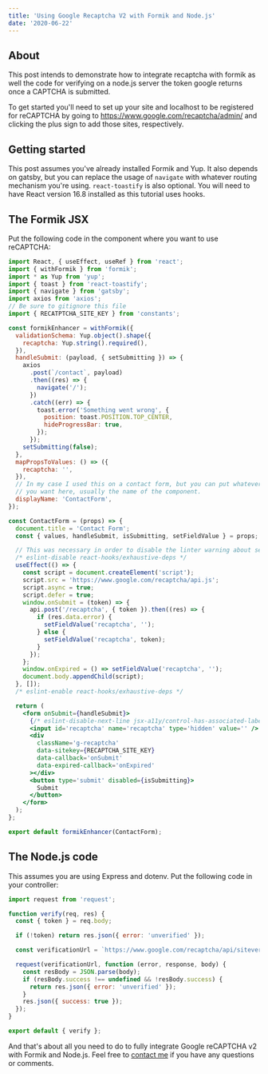 ```yaml
---
title: 'Using Google Recaptcha V2 with Formik and Node.js'
date: '2020-06-22'
---
```


## About

This post intends to demonstrate how to integrate recaptcha with formik
as well the code for verifying on a node.js server the token google returns
once a CAPTCHA is submitted.

To get started you'll need to set up your site and localhost to be registered
for reCAPTCHA by going to https://www.google.com/recaptcha/admin/ and clicking
the plus sign to add those sites, respectively.

## Getting started

This post assumes you've already installed Formik and Yup. It also depends on gatsby, but you can replace the usage of `navigate` with whatever routing
mechanism you're using. `react-toastify` is also optional. You will need to
have React version 16.8 installed as this tutorial uses hooks.

## The Formik JSX

Put the following code in the component where you want to use reCAPTCHA\:

```jsx
import React, { useEffect, useRef } from 'react';
import { withFormik } from 'formik';
import * as Yup from 'yup';
import { toast } from 'react-toastify';
import { navigate } from 'gatsby';
import axios from 'axios';
// Be sure to gitignore this file
import { RECATPTCHA_SITE_KEY } from 'constants';

const formikEnhancer = withFormik({
  validationSchema: Yup.object().shape({
    recaptcha: Yup.string().required(),
  }),
  handleSubmit: (payload, { setSubmitting }) => {
    axios
      .post(`/contact`, payload)
      .then((res) => {
        navigate('/');
      })
      .catch((err) => {
        toast.error('Something went wrong', {
          position: toast.POSITION.TOP_CENTER,
          hideProgressBar: true,
        });
      });
    setSubmitting(false);
  },
  mapPropsToValues: () => ({
    recaptcha: '',
  }),
  // In my case I used this on a contact form, but you can put whatever
  // you want here, usually the name of the component.
  displayName: 'ContactForm',
});

const ContactForm = (props) => {
  document.title = 'Contact Form';
  const { values, handleSubmit, isSubmitting, setFieldValue } = props;

  // This was necessary in order to disable the linter warning about setFieldValue
  /* eslint-disable react-hooks/exhaustive-deps */
  useEffect(() => {
    const script = document.createElement('script');
    script.src = 'https://www.google.com/recaptcha/api.js';
    script.async = true;
    script.defer = true;
    window.onSubmit = (token) => {
      api.post('/recaptcha', { token }).then((res) => {
        if (res.data.error) {
          setFieldValue('recaptcha', '');
        } else {
          setFieldValue('recaptcha', token);
        }
      });
    };
    window.onExpired = () => setFieldValue('recaptcha', '');
    document.body.appendChild(script);
  }, []);
  /* eslint-enable react-hooks/exhaustive-deps */

  return (
    <form onSubmit={handleSubmit}>
      {/* eslint-disable-next-line jsx-a11y/control-has-associated-label */}
      <input id='recaptcha' name='recaptcha' type='hidden' value='' />
      <div
        className='g-recaptcha'
        data-sitekey={RECAPTCHA_SITE_KEY}
        data-callback='onSubmit'
        data-expired-callback='onExpired'
      ></div>
      <button type='submit' disabled={isSubmitting}>
        Submit
      </button>
    </form>
  );
};

export default formikEnhancer(ContactForm);
```

## The Node.js code

This assumes you are using Express and dotenv. Put the following code in your controller\:

```javascript
import request from 'request';

function verify(req, res) {
  const { token } = req.body;

  if (!token) return res.json({ error: 'unverified' });

  const verificationUrl = `https://www.google.com/recaptcha/api/siteverify?secret=${process.env.RECAPTCHA_SECRET_KEY}&response=${token}&remoteip=${req.connection.remoteAddress}`;

  request(verificationUrl, function (error, response, body) {
    const resBody = JSON.parse(body);
    if (resBody.success !== undefined && !resBody.success) {
      return res.json({ error: 'unverified' });
    }
    res.json({ success: true });
  });
}

export default { verify };
```

And that's about all you need to do to fully integrate Google reCAPTCHA v2 with
Formik and Node.js. Feel free to [contact me](/contact) if you have any
questions or comments.
